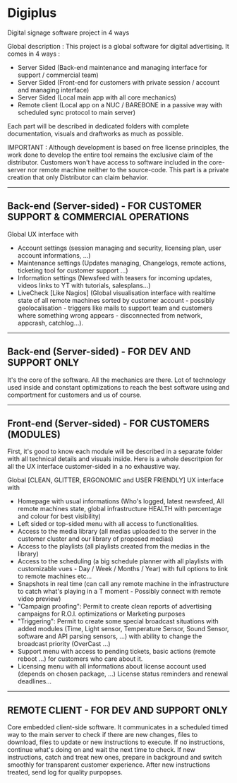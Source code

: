 # Digiplus
Digital signage software project in 4 ways

Global description :
This project is a global software for digital advertising. 
It comes in 4 ways :
- Server Sided (Back-end maintenance and managing interface for support / commercial team)
- Server Sided (Front-end for customers with private session / account and managing interface)
- Server Sided (Local main app with all core mechanics)
- Remote client (Local app on a NUC / BAREBONE in a passive way with scheduled sync protocol to main server)

Each part will be described in dedicated folders with complete documentation, visuals and draftworks as much as possible.


IMPORTANT :
Although development is based on free license principles, the work done to develop the entire tool remains the exclusive claim of the distributor.
Customers won't have access to software included in the core-server nor remote machine neither to the source-code. 
This part is a private creation that only Distributor can claim behavior.

------------------------------------------------------------------------
 Back-end (Server-sided) - FOR CUSTOMER SUPPORT & COMMERCIAL OPERATIONS 
------------------------------------------------------------------------

Global UX interface with 
- Account settings (session managing and security, licensing plan, user account informations, ...)
- Maintenance settings (Updates managing, Changelogs, remote actions, ticketing tool for customer support ...)
- Information settings (Newsfeed with teasers for incoming updates, videos links to YT with tutorials, salesplans...)
- LiveCheck [Like Nagios] (Global visualisation interface with realtime state of all remote machines sorted by customer account - possibly geolocalisation - triggers like mails to support team and customers where something wrong appears - disconnected from network, appcrash, catchlog...). 

------------------------------------------------------------------------
 Back-end (Server-sided) - FOR DEV AND SUPPORT ONLY 
------------------------------------------------------------------------

It's the core of the software. 
All the mechanics are there. Lot of technology used inside and constant optimizations to reach the best software using and comportment for customers and us of course.

------------------------------------------------------------------------
 Front-end (Server-sided) - FOR CUSTOMERS (MODULES)
------------------------------------------------------------------------

First, it's good to know each module will be described in a separate folder with all technical details and visuals inside. Here is a whole descritpion for all the UX interface customer-sided in a no exhaustive way. 

Global [CLEAN, GLITTER, ERGONOMIC and USER FRIENDLY] UX interface with
- Homepage with usual informations (Who's logged, latest newsfeed, All remote machines state, global infrastructure HEALTH with percentage and colour for best visibility)
- Left sided or top-sided menu with all access to functionalities.
- Access to the media library (all medias uploaded to the server in the customer cluster and  our library of proposed medias)
- Access to the playlists (all playlists created from the medias in the library)
- Access to the scheduling (a big schedule planner with all playlists with customizable vues - Day / Week / Months / Year) with full options to link to remote machines etc...
- Snapshots in real time (can call any remote machine in the infrastructure to catch what's playing in a T moment - Possibly connect with remote video preview)
- "Campaign proofing": Permit to create clean reports of advertising campaigns for R.O.I. optimizations or Marketing purposes
- "Triggering": Permit to create some special broadcast situations with added modules (Time, Light sensor, Temperature Sensor, Sound Sensor, software and API parsing sensors, ...) with ability to change the broadcast priority (OverCast ...)
- Support menu with access to pending tickets, basic actions (remote reboot ...) for customers who care about it.
- Licensing menu with all informations about license account used (depends on chosen package, ...) License status reminders and renewal deadlines...


------------------------------------------------------------------------
 REMOTE CLIENT - FOR DEV AND SUPPORT ONLY 
------------------------------------------------------------------------

Core embedded client-side software. 
It communicates in a scheduled timed way to the main server to check if there are new changes, files to download, files to update or new instructions to execute.
If no instructions, continue what's doing on and wait the next time to check.
If new instructions, catch and treat new ones, prepare in background and switch smoothly for transparent customer experience. After new instructions treated, send log for quality purpopses.

